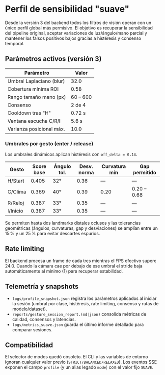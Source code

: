 # Perfil de sensibilidad "suave"

Desde la versión 3 del backend todos los filtros de visión operan con un único
perfil global más permisivo. El objetivo es recuperar la sensibilidad del
pipeline original, aceptar variaciones de luz/ángulo/mano parcial y mantener los
falsos positivos bajos gracias a histéresis y consenso temporal.

## Parámetros activos (versión 3)

| Parámetro | Valor |
|-----------|-------|
| Umbral Laplaciano (blur) | 32.0 |
| Cobertura mínima ROI | 0.58 |
| Rango tamaño mano (px) | 60 – 600 |
| Consenso | 2 de 4 |
| Cooldown tras "H" | 0.72 s |
| Ventana escucha C/R/I | 5.6 s |
| Varianza posicional máx. | 10.0 |

### Umbrales por gesto (enter / release)

Los umbrales dinámicos aplican histéresis con `off_delta = 0.14`.

| Gesto | Score base | Ángulo tol. | Desv. norma | Curvatura min | Gap permitido |
|-------|------------|-------------|--------------|---------------|---------------|
| H/Start | 0.405 | 32° | 0.36 | — | — |
| C/Clima | 0.369 | 40° | 0.39 | 0.20 | 0.20 – 0.68 |
| R/Reloj | 0.387 | 33° | 0.35 | — | — |
| I/Inicio| 0.387 | 33° | 0.35 | — | — |

Se permiten hasta dos landmarks distales oclusos y las tolerancias geométricas
(ángulos, curvaturas, gap y desviaciones) se amplían entre un 15 % y un 25 % para
evitar descartes espurios.

## Rate limiting

El backend procesa un frame de cada tres mientras el FPS efectivo supere 24.0.
Cuando la cámara cae por debajo de ese umbral el stride baja automáticamente al
mínimo (1) para recuperar estabilidad.

## Telemetría y snapshots

* `logs/profile_snapshot.json` registra los parámetros aplicados al iniciar la
  sesión (umbral por clase, histéresis, rate limiting, consenso y rutas de
  modelo/dataset).
* `reports/gesture_session_report.(md|json)` consolida métricas de calidad,
  consensos y latencias.
* `logs/metrics_suave.json` guarda el último informe detallado para comparar
  sesiones.

## Compatibilidad

El selector de modos quedó obsoleto. El CLI y las variables de entorno ignoran
cualquier valor previo (`STRICT/BALANCED/RELAXED`). Los eventos SSE exponen el
campo `profile` (y un alias legado `mode`) con el valor fijo `SUAVE`.
